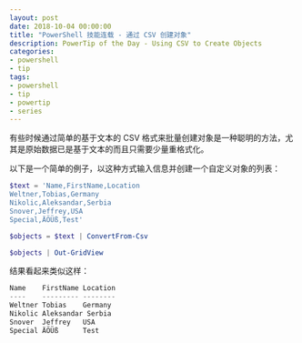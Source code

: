 ```yaml
---
layout: post
date: 2018-10-04 00:00:00
title: "PowerShell 技能连载 - 通过 CSV 创建对象"
description: PowerTip of the Day - Using CSV to Create Objects
categories:
- powershell
- tip
tags:
- powershell
- tip
- powertip
- series
---
```

有些时候通过简单的基于文本的 CSV 格式来批量创建对象是一种聪明的方法，尤其是原始数据已是基于文本的而且只需要少量重格式化。

以下是一个简单的例子，以这种方式输入信息并创建一个自定义对象的列表：

```powershell
$text = 'Name,FirstName,Location
Weltner,Tobias,Germany
Nikolic,Aleksandar,Serbia
Snover,Jeffrey,USA
Special,ÄÖÜß,Test'

$objects = $text | ConvertFrom-Csv

$objects | Out-GridView
```

结果看起来类似这样：

```powershell
Name    FirstName Location
----    --------- --------
Weltner Tobias    Germany 
Nikolic Aleksandar Serbia  
Snover  Jeffrey   USA     
Special ÄÖÜß      Test
```

<!--本文国际来源：[Using CSV to Create Objects](http://community.idera.com/powershell/powertips/b/tips/posts/using-csv-to-create-objects)-->
